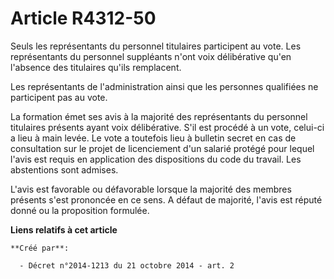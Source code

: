 # Article R4312-50

Seuls les représentants du personnel titulaires participent au vote. Les représentants du personnel suppléants n'ont voix
délibérative qu'en l'absence des titulaires qu'ils remplacent. 

Les représentants de l'administration ainsi que les personnes qualifiées ne participent pas au vote. 

La formation émet ses avis à la majorité des représentants du personnel titulaires présents ayant voix délibérative. S'il est
procédé à un vote, celui-ci a lieu à main levée. Le vote a toutefois lieu à bulletin secret en cas de consultation sur le
projet de licenciement d'un salarié protégé pour lequel l'avis est requis en application des dispositions du code du travail.
Les abstentions sont admises. 

L'avis est favorable ou défavorable lorsque la majorité des membres présents s'est prononcée en ce sens. A défaut de
majorité, l'avis est réputé donné ou la proposition formulée.

**Liens relatifs à cet article**

	**Créé par**:

	  - Décret n°2014-1213 du 21 octobre 2014 - art. 2
